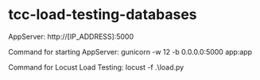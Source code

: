 # tcc-load-testing-databases

AppServer: http://[IP_ADDRESS]:5000

Command for starting AppServer:
gunicorn -w 12 -b 0.0.0.0:5000 app:app

Command for Locust Load Testing:
locust -f .\load.py

